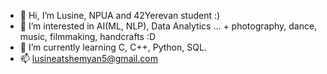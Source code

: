 - 👋 Hi, I’m Lusine, NPUA and 42Yerevan student :)
- 👀 I’m interested in AI(ML, NLP), Data Analytics  ... + photography, dance, music, filmmaking, handcrafts :D
- 🌱 I’m currently learning C, C++, Python, SQL.
- 📫 lusineatshemyan5@gmail.com
